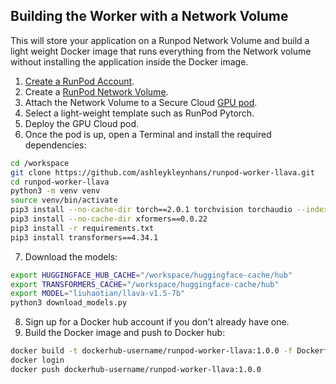 ## Building the Worker with a Network Volume

This will store your application on a Runpod Network Volume and
build a light weight Docker image that runs everything
from the Network volume without installing the application
inside the Docker image.

1. [Create a RunPod Account](https://runpod.io?ref=2xxro4sy).
2. Create a [RunPod Network Volume](https://www.runpod.io/console/user/storage).
3. Attach the Network Volume to a Secure Cloud [GPU pod](https://www.runpod.io/console/gpu-secure-cloud).
4. Select a light-weight template such as RunPod Pytorch.
5. Deploy the GPU Cloud pod.
6. Once the pod is up, open a Terminal and install the required dependencies:
```bash
cd /workspace
git clone https://github.com/ashleykleynhans/runpod-worker-llava.git
cd runpod-worker-llava
python3 -m venv venv
source venv/bin/activate
pip3 install --no-cache-dir torch==2.0.1 torchvision torchaudio --index-url https://download.pytorch.org/whl/cu118 && \
pip3 install --no-cache-dir xformers==0.0.22
pip3 install -r requirements.txt
pip3 install transformers==4.34.1
```
7. Download the models:
```bash
export HUGGINGFACE_HUB_CACHE="/workspace/huggingface-cache/hub"
export TRANSFORMERS_CACHE="/workspace/huggingface-cache/hub"
export MODEL="liuhaotian/llava-v1.5-7b"
python3 download_models.py
```
8. Sign up for a Docker hub account if you don't already have one.
9. Build the Docker image and push to Docker hub:
```bash
docker build -t dockerhub-username/runpod-worker-llava:1.0.0 -f Dockerfile.Network_Volume .
docker login
docker push dockerhub-username/runpod-worker-llava:1.0.0
```
